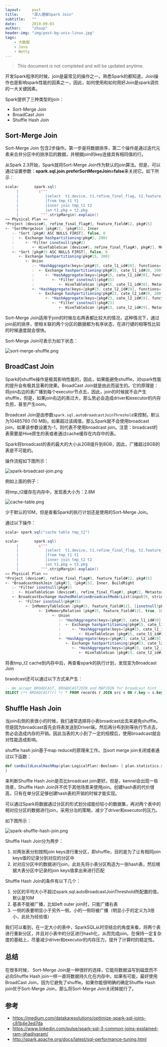 ```yaml
---
layout:     post
title:      "深入理解Spark Join"
subtitle:   ""
date:       2019-09-03
author:     "zhoup"
header-img: "img/post-bg-unix-linux.jpg"
tags:
    - 大数据
    - Java
    - Netty
---
```


> This document is not completed and will be updated anytime.

开发Spark程序的时候，join是最常见的操作之一。熟悉Spark的都知道，Join操作也是影响spark性能的因素之一，因此，如何使用和如何用好Join是spark调优的一大关键因素。

Spark提供了三种类型的join：

- Sort-Merge Join
- BroadCast Join
- Shuffle Hash Join

## Sort-Merge Join

Sort-Merge Join 包含2步操作。第一步是将数据排序，第二个操作是通过迭代元素来合并分区中的排序后的数据，并根据join的key连接具有相同值的行。

从Spark 2.3开始，Spark就将Sort-Merge Join作为默认的join算法。但是，可以通过设置参数：**spark.sql.join.preferSortMergeJoin=false**来关闭它。如下所示：

```scala
scala>       spark.sql(
     |         s"""
     |            |select  t1.device, t1.refine_final_flag, t2.feature_field, t2.pkg
     |            |from tmp_t1 t1
     |            |inner join tmp_t2 t2
     |            |on t1.pkg = t2.pkg
     |          """.stripMargin).explain()
== Physical Plan ==
*Project [device#1, refine_final_flag#3, feature_field#12, pkg#15]
+- *SortMergeJoin [pkg#2], [pkg#15], Inner
   :- *Sort [pkg#2 ASC NULLS FIRST], false, 0
   :  +- Exchange hashpartitioning(pkg#2, 200)
   :     +- *Filter isnotnull(pkg#2)
   :        +- HiveTableScan [device#1, refine_final_flag#3, pkg#2], MetastoreRelation dm_mobdi_master, master_reserved_new, [isnotnull(day#0), (day#0 >= 20190823), (day#0 <= 20190825)]
   +- *Sort [pkg#15 ASC NULLS FIRST], false, 0
      +- Exchange hashpartitioning(pkg#15, 200)
         +- Union
            :- *HashAggregate(keys=[pkg#15, cate_l1_id#20], functions=[])
            :  +- Exchange hashpartitioning(pkg#15, cate_l1_id#20, 200)
            :     +- *HashAggregate(keys=[pkg#15, cate_l1_id#20], functions=[])
            :        +- *Filter isnotnull(pkg#15)
            :           +- HiveTableScan [pkg#15, cate_l1_id#20], MetastoreRelation dm_sdk_mapping, app_category_mapping_par, [isnotnull(version#14), (version#14 = 1000)]
            +- *HashAggregate(keys=[pkg#23, cate_l2_id#29], functions=[])
               +- Exchange hashpartitioning(pkg#23, cate_l2_id#29, 200)
                  +- *HashAggregate(keys=[pkg#23, cate_l2_id#29], functions=[])
                     +- *Filter isnotnull(pkg#23)
                        +- HiveTableScan [pkg#23, cate_l2_id#29], MetastoreRelation dm_sdk_mapping, app_category_mapping_par, [isnotnull(version#22), (version#22 = 1000)]


```

Sort-Merge Join适用于join的时候左右两表都比较大的情况，这种情况下，通过join前的排序，使相关联的两个分区的数据都为有序状态，在进行键的相等性比较的时候速度就会很快。

Sort-Merge Join可表示为如下状态：

![sort-merge-shuffle.png](https://github.com/zhou191101/draw/blob/master/spark/sort-merge-shuffle.png?raw=true)

## BroadCast Join

Spark的shuffle操作是极其影响性能的，因此，如果能避免shuffle，对spark性能的提升会有极其显著的效果。BroadCast Join就是由此而诞生的。它的原理是：将join右边的表广播到每个executor节点去，因此，join的时候就不会产生shuffle，但是，如果join右边的表过大，那么势必会造成driver和executor的内存负担，甚至产生oom。

Broadcast Join是由参数`spark.sql.autoBroadcastJoinThreshold`来控制，默认为10485760 (10 MB)。如果超过该阈值，那么Spark就不会使用broadcast join，如果该参数设置为-1，则代表不使用broadcast join。注意：broadcast的表需要是Hive原生的表或者通过cache缓存在内存中的表。

Spark将broadcast的表的最大的大小从2GB提升到8GB，因此，广播超过8GB的表是不可能的。

操作流程如下图所示：

![spark-broadcast-join.png](https://github.com/zhou191101/draw/blob/master/spark/spark-broadcast-join.png?raw=true)

例如上面的例子：

将tmp_t2缓存在内存中，发现表大小为：2.8M

![cache-table.png](https://github.com/zhou191101/draw/blob/master/spark/cache-table.png?raw=true)

少于默认的10M，但是查看Spark的执行计划还是使用的Sort-Merge Join。

通过以下操作：

```scala
scala> spark.sql("cache table tmp_t2") 

scala>       spark.sql(
     |         s"""
     |            |select  t1.device, t1.refine_final_flag, t2.feature_field, t2.pkg
     |            |from tmp_t1 t1
     |            |inner join tmp_t2 t2
     |            |on t1.pkg = t2.pkg
     |          """.stripMargin).explain()
== Physical Plan ==
*Project [device#1, refine_final_flag#3, feature_field#12, pkg#15]
+- *BroadcastHashJoin [pkg#2], [pkg#15], Inner, BuildRight
   :- *Filter isnotnull(pkg#2)
   :  +- HiveTableScan [device#1, refine_final_flag#3, pkg#2], MetastoreRelation dm_mobdi_master, master_reserved_new, [isnotnull(day#0), (day#0 >= 20190823), (day#0 <= 20190825)]
   +- BroadcastExchange HashedRelationBroadcastMode(List(input[0, string, false]))
      +- *Filter isnotnull(pkg#15)
         +- InMemoryTableScan [pkg#15, feature_field#12], [isnotnull(pkg#15)]
               +- InMemoryRelation [pkg#15, feature_field#12], true, 10000, StorageLevel(disk, memory, deserialized, 1 replicas), `tmp_t2`
                     +- Union
                        :- *HashAggregate(keys=[pkg#15, cate_l1_id#20], functions=[])
                        :  +- Exchange hashpartitioning(pkg#15, cate_l1_id#20, 200)
                        :     +- *HashAggregate(keys=[pkg#15, cate_l1_id#20], functions=[])
                        :        +- HiveTableScan [pkg#15, cate_l1_id#20], MetastoreRelation dm_sdk_mapping, app_category_mapping_par, [isnotnull(version#14), (version#14 = 1000)]
                        +- *HashAggregate(keys=[pkg#23, cate_l2_id#29], functions=[])
                           +- Exchange hashpartitioning(pkg#23, cate_l2_id#29, 200)
                              +- *HashAggregate(keys=[pkg#23, cate_l2_id#29], functions=[])
                                 +- HiveTableScan [pkg#23, cate_l2_id#29], MetastoreRelation dm_sdk_mapping, app_category_mapping_par, [isnotnull(version#22), (version#22 = 1000)]

```

将表tmp_t2 cache到内存中后，再查看spark的执行计划，发现变为Broadcast Join

braodcast还可以通过以下方式来产生：

```sql
-- We accept BROADCAST, BROADCASTJOIN and MAPJOIN for broadcast hint
SELECT /*+ BROADCAST(r) */ * FROM records r JOIN src s ON r.key = s.key
```

## Shuffle Hash Join

当join右侧的表很小的时候，我们通常选择将小表broadcast出去来避免shuffle。但是因为broadcast首先会将表发送到Driver端，然后再分布到别等执行节点去，势必会造成内存的开销。因此当表的大小到了一定的规模后，使用broadcast就会对性能造成影响。

shuffle hash join基于map reduce的原理来工作。当sort merge join关闭或者通过以下函数：

```scala
def canBuildLocalHashMap(plan:LogicalPlan):Boolean= { plan.statistics.sizeInBytes < conf.autoBroadcastJoinThreshold * conf.numShufflePartitions
}
```

来判断Shuffle Hash Join是否比broadcast join更好。但是，kennel会出现一些场景，Shuffle Hash Join并不优于其他场景来使用join。创建hash表的代价很高，只有在单分区足够创建hash表的开销的时候才能实现。

可以通过Spark将数据通过分区的形式划分成能份较小的数据集，再对两个表中的相对应分区的数据进行join，采用分治的策略，减少了driver和executor的压力。

如下图所示：

![spark-shuffle-hash-join.png](https://github.com/zhou191101/draw/blob/master/spark/spark-shuffle-hash-join.png?raw=true)

Shuffle Hash Join分为两步：

1. 对两张表分别按照join keys进行重分区，即shuffle，目的是为了让有相同join keys值的记录分到对应的分区中
2. 对对应分区中的数据进行join，此处先将小表分区构造为一张hash表，然后根据大表分区中记录的join keys值拿出来进行匹配



Shuffle Hash Join的条件有以下几个：

1. 分区的平均大小不超过spark.sql.autoBroadcastJoinThreshold所配置的值，默认是10M
2. 基表不能被广播，比如left outer join时，只能广播右表
3. 一侧的表要明显小于另外一侧，小的一侧将被广播（明显小于的定义为3倍小，此处为经验值）

我们可以看到，在一定大小的表中，SparkSQL从时空结合的角度来看，将两个表进行重新分区，并且对小表中的分区进行hash化，从而完成join。在保持一定复杂度的基础上，尽量减少driver和executor的内存压力，提升了计算时的稳定性。

## 总结

在很多时候， Sort-Merge Join是一种很好的选择，它能将数据溢写到磁盘而不必向Shuffle Hash join一样一直将数据持久化在内存中。如果有可能，最好使用BroadCast Join，因为它避免了shuffle。如果你能很明确的确定Shuffle Hash join优于Sort-Merge Join，那么将Sort-Merge Join关闭掉就行了。

## 参考

* https://medium.com/datakaresolutions/optimize-spark-sql-joins-c81b4e3ed7da
* https://www.linkedin.com/pulse/spark-sql-3-common-joins-explained-ram-ghadiyaram/
* http://spark.apache.org/docs/latest/sql-performance-tuning.html